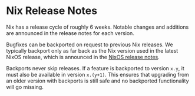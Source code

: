 # Nix Release Notes

Nix has a release cycle of roughly 6 weeks.
Notable changes and additions are announced in the release notes for each version.

Bugfixes can be backported on request to previous Nix releases.
We typically backport only as far back as the Nix version used in the latest NixOS release, which is announced in the [NixOS release notes](https://nixos.org/manual/nixos/stable/release-notes.html#ch-release-notes).

Backports never skip releases.
If a feature is backported to version `x.y`, it must also be available in version `x.(y+1)`.
This ensures that upgrading from an older version with backports is still safe and no backported functionality will go missing.


